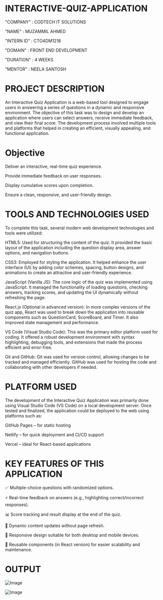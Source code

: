 # INTERACTIVE-QUIZ-APPLICATION

"COMPANY" : CODTECH IT SOLUTIONS

"NAME" : MUZAMMIL AHMED

"INTERN ID" : CTO4DM1218

"DOMAIN" : FRONT END DEVELOPMENT

"DURATION" : 4 WEEKS

"MENTOR" : NEELA SANTOSH

# PROJECT DESCRIPTION 
An Interactive Quiz Application is a web-based tool designed to engage users in answering a series of questions in a dynamic and responsive environment. The objective of this task was to design and develop an application where users can select answers, receive immediate feedback, and view their final score. The development process involved multiple tools and platforms that helped in creating an efficient, visually appealing, and functional application.

# Objective
Deliver an interactive, real-time quiz experience.

Provide immediate feedback on user responses.

Display cumulative scores upon completion.

Ensure a clean, responsive, and user-friendly design.

# TOOLS AND TECHNOLOGIES USED

To complete this task, several modern web development technologies and tools were utilized:

HTML5: Used for structuring the content of the quiz. It provided the basic layout of the application including the question display area, answer options, and navigation buttons.

CSS3: Employed for styling the application. It helped enhance the user interface (UI) by adding color schemes, spacing, button designs, and animations to create an attractive and user-friendly experience.

JavaScript (Vanilla JS): The core logic of the quiz was implemented using JavaScript. It managed the functionality of loading questions, checking answers, tracking scores, and updating the UI dynamically without refreshing the page.

React.js (Optional in advanced version): In more complex versions of the quiz app, React was used to break down the application into reusable components such as QuestionCard, ScoreBoard, and Timer. It also improved state management and performance.

VS Code (Visual Studio Code): This was the primary editor platform used for coding. It offered a robust development environment with syntax highlighting, debugging tools, and extensions that made the process efficient and error-free.

Git and GitHub: Git was used for version control, allowing changes to be tracked and managed efficiently. GitHub was used for hosting the code and collaborating with other developers if needed.

# PLATFORM USED
The development of the Interactive Quiz Application was primarily done using Visual Studio Code (VS Code) on a local development server. Once tested and finalized, the application could be deployed to the web using platforms such as:

GitHub Pages – for static hosting

Netlify – for quick deployment and CI/CD support

Vercel – ideal for React-based applications

# KEY FEATURES OF THIS APPLICATION
✅ Multiple-choice questions with randomized options.

⚡ Real-time feedback on answers (e.g., highlighting correct/incorrect responses).

📊 Score tracking and result display at the end of the quiz.

🔁 Dynamic content updates without page refresh.

📱 Responsive design suitable for both desktop and mobile devices.

🧩 Reusable components (in React version) for easier scalability and maintenance.

# OUTPUT

![Image](https://github.com/user-attachments/assets/70c968aa-6b0d-486f-88d3-e901ccf1d3f9)

![Image](https://github.com/user-attachments/assets/ca092e72-8fe1-4dc9-9724-e78cd46ad68d)






